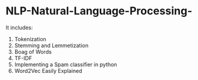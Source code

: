# NLP-Natural-Language-Processing-

It includes:
1) Tokenization
2) Stemming and Lemmetization
3) Boag of Words
4) TF-IDF
5) Implementing a Spam classifier in python
6) Word2Vec Easily Explained
